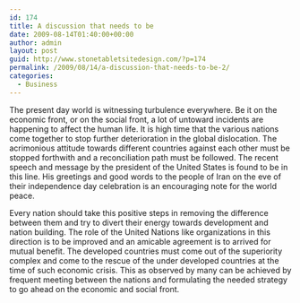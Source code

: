 ```yaml
---
id: 174
title: A discussion that needs to be
date: 2009-08-14T01:40:00+00:00
author: admin
layout: post
guid: http://www.stonetabletsitedesign.com/?p=174
permalink: /2009/08/14/a-discussion-that-needs-to-be-2/
categories:
  - Business
---
```

The present day world is witnessing turbulence everywhere. Be it on the economic front, or on the social front, a lot of untoward incidents are happening to affect the human life. It is high time that the various nations come together to stop further deterioration in the global dislocation. The acrimonious attitude towards different countries against each other must be stopped forthwith and a reconciliation path must be followed. The recent speech and message by the president of the United States is found to be in this line. His greetings and good words to the people of Iran on the eve of their independence day celebration is an encouraging note for the world peace.

Every nation should take this positive steps in removing the difference between them and try to divert their energy towards development and nation building. The role of the United Nations like organizations in this direction is to be improved and an amicable agreement is to arrived for mutual benefit. The developed countries must come out of the superiority complex and come to the rescue of the under developed countries at the time of such economic crisis. This as observed by many can be achieved by frequent meeting between the nations and formulating the needed strategy to go ahead on the economic and social front.